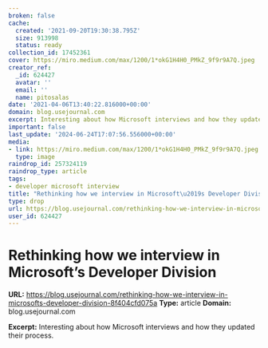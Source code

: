 ```yaml
---
broken: false
cache:
  created: '2021-09-20T19:30:38.795Z'
  size: 913998
  status: ready
collection_id: 17452361
cover: https://miro.medium.com/max/1200/1*okG1H4H0_PMkZ_9f9r9A7Q.jpeg
creator_ref:
  _id: 624427
  avatar: ''
  email: ''
  name: pitosalas
date: '2021-04-06T13:40:22.816000+00:00'
domain: blog.usejournal.com
excerpt: Interesting about how Microsoft interviews and how they updated their process.
important: false
last_update: '2024-06-24T17:07:56.556000+00:00'
media:
- link: https://miro.medium.com/max/1200/1*okG1H4H0_PMkZ_9f9r9A7Q.jpeg
  type: image
raindrop_id: 257324119
raindrop_type: article
tags:
- developer microsoft interview
title: "Rethinking how we interview in Microsoft\u2019s Developer Division"
type: drop
url: https://blog.usejournal.com/rethinking-how-we-interview-in-microsofts-developer-division-8f404cfd075a
user_id: 624427
---
```


# Rethinking how we interview in Microsoft’s Developer Division

**URL:** https://blog.usejournal.com/rethinking-how-we-interview-in-microsofts-developer-division-8f404cfd075a
**Type:** article
**Domain:** blog.usejournal.com

**Excerpt:** Interesting about how Microsoft interviews and how they updated their process.
